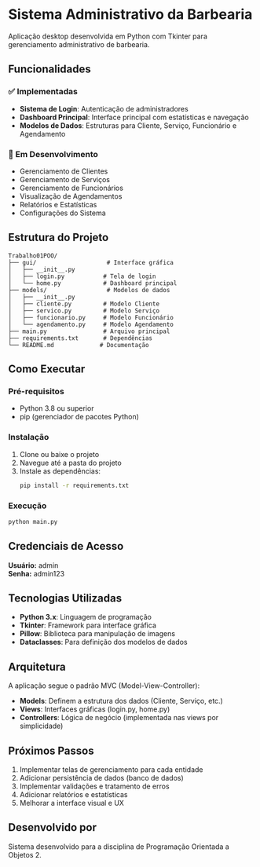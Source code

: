 # Sistema Administrativo da Barbearia

Aplicação desktop desenvolvida em Python com Tkinter para gerenciamento administrativo de barbearia.

## Funcionalidades

### ✅ Implementadas
- **Sistema de Login**: Autenticação de administradores
- **Dashboard Principal**: Interface principal com estatísticas e navegação
- **Modelos de Dados**: Estruturas para Cliente, Serviço, Funcionário e Agendamento

### 🚧 Em Desenvolvimento
- Gerenciamento de Clientes
- Gerenciamento de Serviços
- Gerenciamento de Funcionários
- Visualização de Agendamentos
- Relatórios e Estatísticas
- Configurações do Sistema

## Estrutura do Projeto

```
Trabalho01POO/
├── gui/                    # Interface gráfica
│   ├── __init__.py
│   ├── login.py           # Tela de login
│   └── home.py            # Dashboard principal
├── models/                 # Modelos de dados
│   ├── __init__.py
│   ├── cliente.py         # Modelo Cliente
│   ├── servico.py         # Modelo Serviço
│   ├── funcionario.py     # Modelo Funcionário
│   └── agendamento.py     # Modelo Agendamento
├── main.py                # Arquivo principal
├── requirements.txt       # Dependências
└── README.md             # Documentação
```

## Como Executar

### Pré-requisitos
- Python 3.8 ou superior
- pip (gerenciador de pacotes Python)

### Instalação
1. Clone ou baixe o projeto
2. Navegue até a pasta do projeto
3. Instale as dependências:
   ```bash
   pip install -r requirements.txt
   ```

### Execução
```bash
python main.py
```

## Credenciais de Acesso

**Usuário:** admin  
**Senha:** admin123

## Tecnologias Utilizadas

- **Python 3.x**: Linguagem de programação
- **Tkinter**: Framework para interface gráfica
- **Pillow**: Biblioteca para manipulação de imagens
- **Dataclasses**: Para definição dos modelos de dados

## Arquitetura

A aplicação segue o padrão MVC (Model-View-Controller):

- **Models**: Definem a estrutura dos dados (Cliente, Serviço, etc.)
- **Views**: Interfaces gráficas (login.py, home.py)
- **Controllers**: Lógica de negócio (implementada nas views por simplicidade)

## Próximos Passos

1. Implementar telas de gerenciamento para cada entidade
2. Adicionar persistência de dados (banco de dados)
3. Implementar validações e tratamento de erros
4. Adicionar relatórios e estatísticas
5. Melhorar a interface visual e UX

## Desenvolvido por

Sistema desenvolvido para a disciplina de Programação Orientada a Objetos 2.